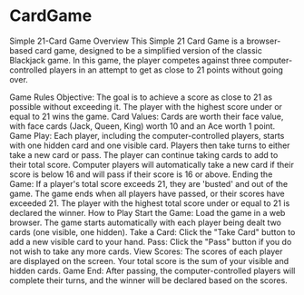 # CardGame
Simple 21-Card Game
Overview
This Simple 21 Card Game is a browser-based card game, designed to be a simplified version of the classic Blackjack game. In this game, the player competes against three computer-controlled players in an attempt to get as close to 21 points without going over.

Game Rules
Objective: The goal is to achieve a score as close to 21 as possible without exceeding it. The player with the highest score under or equal to 21 wins the game.
Card Values: Cards are worth their face value, with face cards (Jack, Queen, King) worth 10 and an Ace worth 1 point.
Game Play:
Each player, including the computer-controlled players, starts with one hidden card and one visible card.
Players then take turns to either take a new card or pass.
The player can continue taking cards to add to their total score.
Computer players will automatically take a new card if their score is below 16 and will pass if their score is 16 or above.
Ending the Game:
If a player's total score exceeds 21, they are 'busted' and out of the game.
The game ends when all players have passed, or their scores have exceeded 21.
The player with the highest total score under or equal to 21 is declared the winner.
How to Play
Start the Game: Load the game in a web browser. The game starts automatically with each player being dealt two cards (one visible, one hidden).
Take a Card: Click the "Take Card" button to add a new visible card to your hand.
Pass: Click the "Pass" button if you do not wish to take any more cards.
View Scores: The scores of each player are displayed on the screen. Your total score is the sum of your visible and hidden cards.
Game End: After passing, the computer-controlled players will complete their turns, and the winner will be declared based on the scores.

